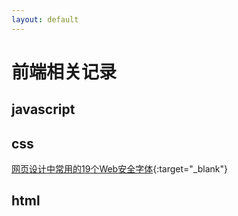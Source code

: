 ```yaml
---
layout: default
---
```



# [](#前端相关记录)前端相关记录

## [](#javascript)javascript


## [](#css)css

[网页设计中常用的19个Web安全字体](/docsrc/docs/css/20180312){:target="_blank"}


## [](#html)html
